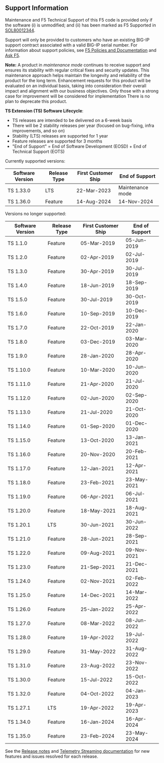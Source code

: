 ## Support Information

Maintenance and F5 Technical Support of this F5 code is provided only if the software (i) is unmodified; and (ii) has been marked as F5 Supported in [SOL80012344](https://support.f5.com/csp/article/K80012344).

Support will only be provided to customers who have an existing BIG-IP support contract associated with a valid BIG-IP serial number. 
For information about support policies, see [F5 Policies and Documentation](http://www.f5.com/about/guidelines-policies/) and [Ask F5](http://askf5.com).

**Note:** A product in *maintenance mode* continues to receive support and ensures its stability with regular critical fixes and security updates. 
This maintenance approach helps maintain the longevity and reliability of the product for the long term. 
Enhancement requests for this product will be evaluated on an individual basis, taking into consideration their overall impact and alignment with our business objectives. Only those with a strong case for improvement will be considered for implementation
There is no plan to deprecate this product.


**TS Extension (TS) Software Lifecycle**:

* TS releases are intended to be delivered on a 6-week basis
* There will be 2 stability releases per year (focused on bug-fixing, infra improvements, and so on)
* Stability (LTS) releases are supported for 1 year
* Feature releases are supported for 3 months
* "End of Support" = End of Software Development (EOSD) + End of Technical Support (EOTS) 

Currently supported versions:

| Software Version | Release Type           | First Customer Ship | End of Support   |
|------------------|------------------------|---------------------|------------------|
| TS 1.33.0        | LTS                    |  22-Mar-2023        | Maintenance mode |
| TS 1.36.0        | Feature                |  14-Aug-2024        | 14-Nov-2024      |

Versions no longer supported:

| Software Version | Release Type           | First Customer Ship | End of  Support |
|------------------|------------------------|---------------------|-----------------|
| TS 1.1.0         | Feature                |  05-Mar-2019        | 05-Jun-2019     |
| TS 1.2.0         | Feature                |  02-Apr-2019        | 02-Jul-2019     |
| TS 1.3.0         | Feature                |  30-Apr-2019        | 30-Jul-2019     |
| TS 1.4.0         | Feature                |  18-Jun-2019        | 18-Sep-2019     |
| TS 1.5.0         | Feature                |  30-Jul-2019        | 30-Oct-2019     |
| TS 1.6.0         | Feature                |  10-Sep-2019        | 10-Dec-2019     |
| TS 1.7.0         | Feature                |  22-Oct-2019        | 22-Jan-2020     |
| TS 1.8.0         | Feature                |  03-Dec-2019        | 03-Mar-2020     |
| TS 1.9.0         | Feature                |  28-Jan-2020        | 28-Apr-2020     |
| TS 1.10.0        | Feature                |  10-Mar-2020        | 10-Jun-2020     |
| TS 1.11.0        | Feature                |  21-Apr-2020        | 21-Jul-2020     |
| TS 1.12.0        | Feature                |  02-Jun-2020        | 02-Sep-2020     |
| TS 1.13.0        | Feature                |  21-Jul-2020        | 21-Oct-2020     |
| TS 1.14.0        | Feature                |  01-Sep-2020        | 01-Dec-2020     |
| TS 1.15.0        | Feature                |  13-Oct-2020        | 13-Jan-2021     |
| TS 1.16.0        | Feature                |  20-Nov-2020        | 20-Feb-2021     |
| TS 1.17.0        | Feature                |  12-Jan-2021        | 12-Apr-2021     |
| TS 1.18.0        | Feature                |  23-Feb-2021        | 23-May-2021     |
| TS 1.19.0        | Feature                |  06-Apr-2021        | 06-Jul-2021     |
| TS 1.20.0        | Feature                |  18-May-2021        | 18-Aug-2021     |
| TS 1.20.1        | LTS                    |  30-Jun-2021        | 30-Jun-2022     |
| TS 1.21.0        | Feature                |  28-Jun-2021        | 28-Sep-2021     |
| TS 1.22.0        | Feature                |  09-Aug-2021        | 09-Nov-2021     |
| TS 1.23.0        | Feature                |  21-Sep-2021        | 21-Dec-2021     |
| TS 1.24.0        | Feature                |  02-Nov-2021        | 02-Feb-2022     |
| TS 1.25.0        | Feature                |  14-Dec-2021        | 14-Mar-2022     |
| TS 1.26.0        | Feature                |  25-Jan-2022        | 25-Apr-2022     |
| TS 1.27.0        | Feature                |  08-Mar-2022        | 08-Jun-2022     |
| TS 1.28.0        | Feature                |  19-Apr-2022        | 19-Jul-2022     |
| TS 1.29.0        | Feature                |  31-May-2022        | 31-Aug-2022     |
| TS 1.31.0        | Feature                |  23-Aug-2022        | 23-Nov-2022     |
| TS 1.30.0        | Feature                |  15-Jul-2022        | 15-Oct-2022     |
| TS 1.32.0        | Feature                |  04-Oct-2022        | 04-Jan-2023     |
| TS 1.27.1        | LTS                    |  19-Apr-2022        | 19-Apr-2023     |
| TS 1.34.0        | Feature                |  16-Jan-2024        | 16-Apr-2024     |
| TS 1.35.0        | Feature                |  23-Feb-2024        | 23-May-2024     |

See the [Release notes](https://github.com/F5Networks/f5-telemetry-streaming/releases) and [Telemetry Streaming documentation](https://clouddocs.f5.com/products/extensions/f5-telemetry-streaming/latest/revision-history.html) for new features and issues resolved for each release.
